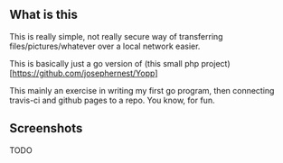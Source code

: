 ## What is this

This is really simple, not really secure way of transferring files/pictures/whatever over a local network easier.

This is basically just a go version of (this small php project)[https://github.com/josephernest/Yopp]

This mainly an exercise in writing my first go program, then connecting travis-ci and github pages to a repo. You know, for fun.

## Screenshots

TODO